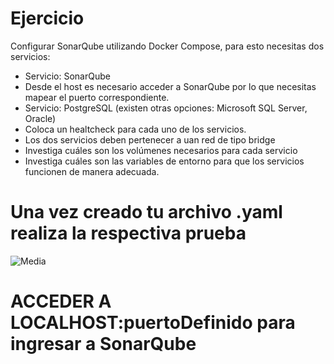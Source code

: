 # Ejercicio
Configurar SonarQube utilizando Docker Compose, para esto necesitas dos servicios:
- Servicio: SonarQube
- Desde el host es necesario acceder a SonarQube por lo que necesitas mapear el puerto correspondiente.
- Servicio: PostgreSQL (existen otras opciones: Microsoft SQL Server, Oracle)
- Coloca un healtcheck para cada uno de los servicios.
- Los dos servicios deben pertenecer a uan red de tipo bridge
- Investiga cuáles son los volúmenes necesarios para cada servicio
- Investiga cuáles son las variables de entorno para que los servicios funcionen de manera adecuada.
  
# Una vez creado tu archivo .yaml realiza la respectiva prueba 

![Media](https://github.com/Milton599/2024A-ISWD633-Practica5/assets/94476149/da4549b7-2478-4a10-88d0-68ee21a2fbca)


# ACCEDER A LOCALHOST:puertoDefinido para ingresar a SonarQube
